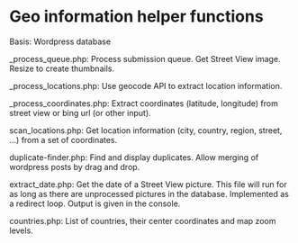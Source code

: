 Geo information helper functions
=======

Basis: Wordpress database

_process_queue.php:
Process submission queue. Get Street View image. Resize to create thumbnails.

_process_locations.php:
Use geocode API to extract location information.

_process_coordinates.php:
Extract coordinates (latitude, longitude) from street view or bing url (or other input).

scan_locations.php:
Get location information (city, country, region, street, ...) from a set of coordinates.

duplicate-finder.php:
Find and display duplicates. Allow merging of wordpress posts by drag and drop.

extract_date.php:
Get the date of a Street View picture. This file will run for as long as there are unprocessed pictures in the database.
Implemented as a redirect loop. Output is given in the console.

countries.php:
List of countries, their center coordinates and map zoom levels.
